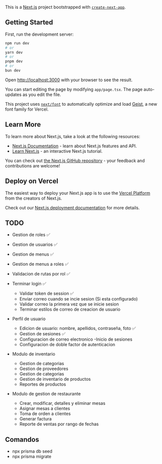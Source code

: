 This is a [Next.js](https://nextjs.org) project bootstrapped with [`create-next-app`](https://nextjs.org/docs/app/api-reference/cli/create-next-app).

## Getting Started

First, run the development server:

```bash
npm run dev
# or
yarn dev
# or
pnpm dev
# or
bun dev
```

Open [http://localhost:3000](http://localhost:3000) with your browser to see the result.

You can start editing the page by modifying `app/page.tsx`. The page auto-updates as you edit the file.

This project uses [`next/font`](https://nextjs.org/docs/app/building-your-application/optimizing/fonts) to automatically optimize and load [Geist](https://vercel.com/font), a new font family for Vercel.

## Learn More

To learn more about Next.js, take a look at the following resources:

- [Next.js Documentation](https://nextjs.org/docs) - learn about Next.js features and API.
- [Learn Next.js](https://nextjs.org/learn) - an interactive Next.js tutorial.

You can check out [the Next.js GitHub repository](https://github.com/vercel/next.js) - your feedback and contributions are welcome!

## Deploy on Vercel

The easiest way to deploy your Next.js app is to use the [Vercel Platform](https://vercel.com/new?utm_medium=default-template&filter=next.js&utm_source=create-next-app&utm_campaign=create-next-app-readme) from the creators of Next.js.

Check out our [Next.js deployment documentation](https://nextjs.org/docs/app/building-your-application/deploying) for more details.

## TODO

- Gestion de roles ✅
- Gestion de usuarios ✅
- Gestion de menus ✅
- Gestion de menus a roles ✅
- Validacion de rutas por rol ✅
- Terminar login ✅
    - Validar token de session ✅
    - Enviar correo cuando se incie sesion (Si esta configurado)
    - Validar correo la primera vez que se inicie sesion
    - Terminar estilos de correo de creacion de usuario
- Perfil de usuario
    - Edicion de usuario: nombre, apellidos, contraseña, foto ✅
    - Gestion de sesiones ✅
    - Configuracion de correo electronico
        -Inicio de sesiones
    - Configuracion de doble factor de autenticacion

- Modulo de inventario
    - Gestion de categorias
    - Gestion de proveedores
    - Gestion de categorias
    - Gestion de inventario de productos 
    - Reportes de productos
    
- Modulo de gestion de restaurante 
    - Crear, modificar, detalles y eliminar mesas
    - Asignar mesas a clientes
    - Toma de orden a clientes
    - Generar factura
    - Reporte de ventas por rango de fechas

## Comandos

- npx prisma db seed
- npx prisma migrate